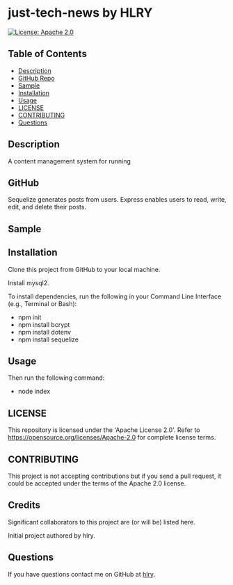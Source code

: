 # just-tech-news by HLRY

[![License: Apache 2.0](https://img.shields.io/badge/License-Apache%202.0-blue.svg)](https://opensource.org/licenses/Apache-2.0)

## Table of Contents
* [Description](#Description)
* [GitHub Repo](#GitHub)
* [Sample](#Sample)
* [Installation](#Installation)
* [Usage](#Usage)
* [LICENSE](#LICENSE)
* [CONTRIBUTING](#CONTRIBUTING)
* [Questions](#Questions)

## Description
A content management system for running

## GitHub
Sequelize generates posts from users. Express enables users to read, write, edit, and delete their posts.

## Sample


## Installation
Clone this project from GitHub to your local machine.

Install mysql2.

To install dependencies, run the following in your Command Line Interface (e.g., Terminal or Bash):
- npm init
- npm install bcrypt
- npm install dotenv
- npm install sequelize

## Usage
Then run the following command:
- node index

## LICENSE
This repository is licensed under the 'Apache License 2.0'.
Refer to https://opensource.org/licenses/Apache-2.0 for complete license terms.

## CONTRIBUTING
This project is not accepting contributions but if you send a pull request, it could be accepted under the terms of the Apache 2.0 license.

## Credits
Significant collaborators to this project are (or will be) listed here.

Initial project authored by hlry.

## Questions

If you have questions contact me on GitHub at [hlry](https://github.com/hlry).